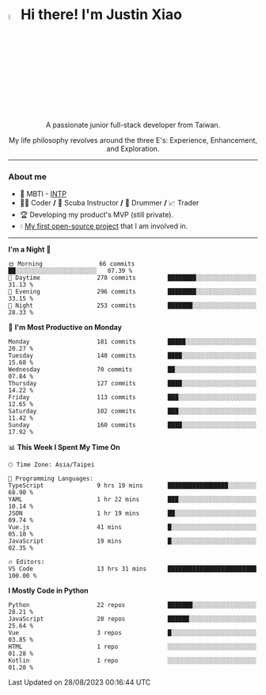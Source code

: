 # <img src="https://media.giphy.com/media/hvRJCLFzcasrR4ia7z/giphy.gif" width="5%">Hi there! I'm Justin Xiao
<p align="center">A passionate junior full-stack developer from Taiwan.  </p>
<p align="center">My life philosophy revolves around the three E's: Experience, Enhancement, and Exploration.</p>

---
### About me
- 👀 MBTI - [INTP](https://www.16personalities.com/intp-personality)
- 👨‍💻 Coder **/** 🤿 Scuba Instructor **/** 🥁 Drummer **/** 📈 Trader
- 🏆 Developing my product's MVP (still private).
- 💧 [My first open-source project](https://github.com/Game-as-a-Service/Game-Lobby-Web) that I am involved in.

---
<!--START_SECTION:waka-->
**I'm a Night 🦉** 

```text
🌞 Morning                66 commits          ██░░░░░░░░░░░░░░░░░░░░░░░   07.39 % 
🌆 Daytime                278 commits         ████████░░░░░░░░░░░░░░░░░   31.13 % 
🌃 Evening                296 commits         ████████░░░░░░░░░░░░░░░░░   33.15 % 
🌙 Night                  253 commits         ███████░░░░░░░░░░░░░░░░░░   28.33 % 
```
📅 **I'm Most Productive on Monday** 

```text
Monday                   181 commits         █████░░░░░░░░░░░░░░░░░░░░   20.27 % 
Tuesday                  140 commits         ████░░░░░░░░░░░░░░░░░░░░░   15.68 % 
Wednesday                70 commits          ██░░░░░░░░░░░░░░░░░░░░░░░   07.84 % 
Thursday                 127 commits         ████░░░░░░░░░░░░░░░░░░░░░   14.22 % 
Friday                   113 commits         ███░░░░░░░░░░░░░░░░░░░░░░   12.65 % 
Saturday                 102 commits         ███░░░░░░░░░░░░░░░░░░░░░░   11.42 % 
Sunday                   160 commits         ████░░░░░░░░░░░░░░░░░░░░░   17.92 % 
```


📊 **This Week I Spent My Time On** 

```text
🕑︎ Time Zone: Asia/Taipei

💬 Programming Languages: 
TypeScript               9 hrs 19 mins       █████████████████░░░░░░░░   68.90 % 
YAML                     1 hr 22 mins        ███░░░░░░░░░░░░░░░░░░░░░░   10.14 % 
JSON                     1 hr 19 mins        ██░░░░░░░░░░░░░░░░░░░░░░░   09.74 % 
Vue.js                   41 mins             █░░░░░░░░░░░░░░░░░░░░░░░░   05.10 % 
JavaScript               19 mins             █░░░░░░░░░░░░░░░░░░░░░░░░   02.35 % 

🔥 Editors: 
VS Code                  13 hrs 31 mins      █████████████████████████   100.00 % 
```

**I Mostly Code in Python** 

```text
Python                   22 repos            ███████░░░░░░░░░░░░░░░░░░   28.21 % 
JavaScript               20 repos            ██████░░░░░░░░░░░░░░░░░░░   25.64 % 
Vue                      3 repos             █░░░░░░░░░░░░░░░░░░░░░░░░   03.85 % 
HTML                     1 repo              ░░░░░░░░░░░░░░░░░░░░░░░░░   01.28 % 
Kotlin                   1 repo              ░░░░░░░░░░░░░░░░░░░░░░░░░   01.28 % 
```




 Last Updated on 28/08/2023 00:16:44 UTC
<!--END_SECTION:waka-->
